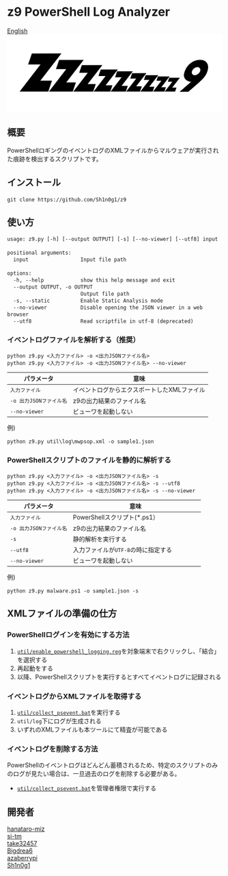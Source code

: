 # z9 PowerShell Log Analyzer
[English](./README-en.md)
![Z9 Logo](./img/logo.png)

## 概要
PowerShellロギングのイベントログのXMLファイルからマルウェアが実行された痕跡を検出するスクリプトです。

## インストール
```
git clone https://github.com/Sh1n0g1/z9
```

## 使い方

```
usage: z9.py [-h] [--output OUTPUT] [-s] [--no-viewer] [--utf8] input

positional arguments:
  input                 Input file path

options:
  -h, --help            show this help message and exit
  --output OUTPUT, -o OUTPUT
                        Output file path
  -s, --static          Enable Static Analysis mode
  --no-viewer           Disable opening the JSON viewer in a web browser
  --utf8                Read scriptfile in utf-8 (deprecated)
```


### イベントログファイルを解析する（推奨）
```
python z9.py <入力ファイル> -o <出力JSONファイル名>
python z9.py <入力ファイル> -o <出力JSONファイル名> --no-viewer
```
|パラメータ               |       意味                             |
|-------------------------|----------------------------------------|
|`入力ファイル`            |イベントログからエクスポートしたXMLファイル |
|`-o 出力JSONファイル名`   |z9の出力結果のファイル名                  |
|`--no-viewer `           |ビューワを起動しない                      |

例)
```
python z9.py util\log\mwpsop.xml -o sample1.json
```

### PowerShellスクリプトのファイルを静的に解析する
```
python z9.py <入力ファイル> -o <出力JSONファイル名> -s
python z9.py <入力ファイル> -o <出力JSONファイル名> -s --utf8
python z9.py <入力ファイル> -o <出力JSONファイル名> -s --no-viewer
```
|パラメータ               |       意味                             |
|-------------------------|----------------------------------------|
|`入力ファイル`            |PowerShellスクリプト(*.ps1）　　　　　　　 |
|`-o 出力JSONファイル名`   |z9の出力結果のファイル名                  |
|`-s`                     |静的解析を実行する                       |
|`--utf8`                 |入力ファイルが`UTF-8`の時に指定する       |
|`--no-viewer `           |ビューワを起動しない                      |

例)
```
python z9.py malware.ps1 -o sample1.json -s
```

## XMLファイルの準備の仕方
### PowerShellログインを有効にする方法
1. [`util/enable_powershell_logging.reg`](./util/enable_powershell_logging.reg)を対象端末で右クリックし、「結合」を選択する
2. 再起動をする
3. 以降、PowerShellスクリプトを実行するとすべてイベントログに記録される

### イベントログからXMLファイルを取得する
1. [`util/collect_psevent.bat`](./util/collect_psevent.bat)を実行する
2. `util/log`下にログが生成される
3. いずれのXMLファイルも本ツールにて精査が可能である

### イベントログを削除する方法
PowerShellのイベントログはどんどん蓄積されるため、特定のスクリプトのみのログが見たい場合は、一旦過去のログを削除する必要がある。
* [`util/collect_psevent.bat`](./util/clear_psevent.bat)を管理者権限で実行する


## 開発者
[hanataro-miz](https://github.com/hanataro-miz)  
[si-tm](https://github.com/si-tm)  
[take32457](https://github.com/take32457)  
[Bigdrea6](https://github.com/Bigdrea6)  
[azaberrypi](https://github.com/azaberrypi)  
[Sh1n0g1](https://github.com/Sh1n0g1)  
